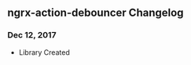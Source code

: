 ## ngrx-action-debouncer Changelog

<a name="Dec 12, 2017"></a>
### Dec 12, 2017
* Library Created

